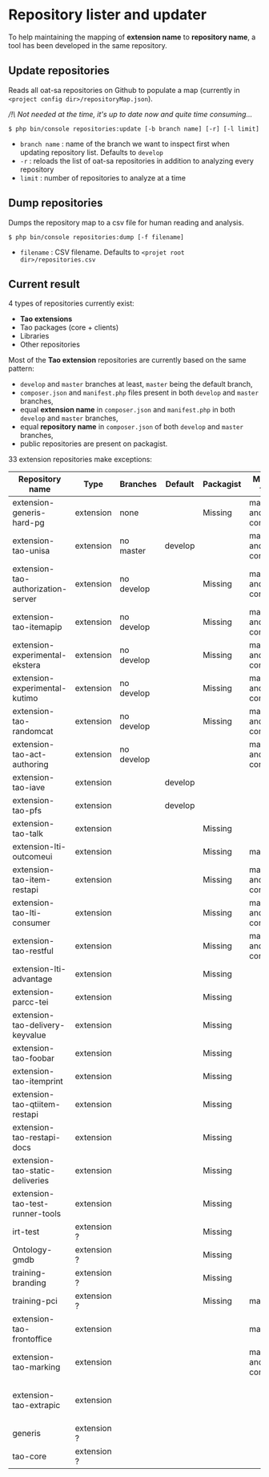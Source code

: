 # Repository lister and updater

To help maintaining the mapping of **extension name** to **repository name**, a tool has been developed in the same repository.


## Update repositories

Reads all oat-sa repositories on Github to populate a map (currently in `<project config dir>/repositoryMap.json`).

*/!\ Not needed at the time, it's up to date now and quite time consuming...*

```
$ php bin/console repositories:update [-b branch name] [-r] [-l limit]
```

- `branch name` : name of the branch we want to inspect first when updating repository list. Defaults to `develop`
- `-r` : reloads the list of oat-sa repositories in addition to analyzing every repository
- `limit` : number of repositories to analyze at a time


## Dump repositories

Dumps the repository map to a csv file for human reading and analysis.

```
$ php bin/console repositories:dump [-f filename]
```

- `filename` : CSV filename. Defaults to `<projet root dir>/repositories.csv`


## Current result

4 types of repositories currently exist:
- **Tao extensions**
- Tao packages (core + clients)
- Libraries
- Other repositories

Most of the **Tao extension** repositories are currently based on the same pattern:

- `develop` and `master` branches at least, `master` being the default branch,
- `composer.json` and `manifest.php` files present in both `develop` and `master` branches,
- equal **extension name** in `composer.json` and `manifest.php` in both `develop` and `master` branches,
- equal **repository name** in `composer.json` of both `develop` and `master` branches,
- public repositories are present on packagist.

33 extension repositories make exceptions:

| Repository name                    | Type        | Branches   | Default | Packagist | Missing files         | Repository name         | Extension names                             | 
|------------------------------------|-------------|------------|---------|-----------|-----------------------|-------------------------|---------------------------------------------| 
| extension-generis-hard-pg          | extension   | none       |         | Missing   | manifest and composer |                         | none                                        | 
| extension-tao-unisa                | extension   | no master  | develop |           | manifest and composer |                         |                                             | 
| extension-tao-authorization-server | extension   | no develop |         | Missing   | manifest and composer |                         | none                                        | 
| extension-tao-itemapip             | extension   | no develop |         | Missing   | manifest and composer |                         | none                                        | 
| extension-experimental-ekstera     | extension   | no develop |         | Missing   | manifest and composer |                         |                                             | 
| extension-experimental-kutimo      | extension   | no develop |         | Missing   | manifest and composer |                         |                                             | 
| extension-tao-randomcat            | extension   | no develop |         | Missing   | manifest and composer |                         |                                             | 
| extension-tao-act-authoring        | extension   | no develop |         |           | manifest and composer |                         |                                             | 
| extension-tao-iave                 | extension   |            | develop |           |                       |                         |                                             | 
| extension-tao-pfs                  | extension   |            | develop |           |                       |                         |                                             | 
| extension-tao-talk                 | extension   |            |         | Missing   |                       | taoTalk (composer.json) |                                             | 
| extension-lti-outcomeui            | extension   |            |         | Missing   | manifest              |                         |                                             | 
| extension-tao-item-restapi         | extension   |            |         | Missing   | manifest and composer |                         |                                             | 
| extension-tao-lti-consumer         | extension   |            |         | Missing   | manifest and composer |                         |                                             | 
| extension-tao-restful              | extension   |            |         | Missing   | manifest and composer |                         |                                             | 
| extension-lti-advantage            | extension   |            |         | Missing   |                       |                         |                                             | 
| extension-parcc-tei                | extension   |            |         | Missing   |                       |                         |                                             | 
| extension-tao-delivery-keyvalue    | extension   |            |         | Missing   |                       |                         |                                             | 
| extension-tao-foobar               | extension   |            |         | Missing   |                       |                         |                                             | 
| extension-tao-itemprint            | extension   |            |         | Missing   |                       |                         |                                             | 
| extension-tao-qtiitem-restapi      | extension   |            |         | Missing   |                       |                         |                                             | 
| extension-tao-restapi-docs         | extension   |            |         | Missing   |                       |                         |                                             | 
| extension-tao-static-deliveries    | extension   |            |         | Missing   |                       |                         |                                             | 
| extension-tao-test-runner-tools    | extension   |            |         | Missing   |                       |                         |                                             | 
| irt-test                           | extension ? |            |         | Missing   |                       |                         | irtTest                                     | 
| Ontology-gmdb                      | extension ? |            |         | Missing   |                       | taoGmdb (composer.json) | taoGmdb                                     | 
| training-branding                  | extension ? |            |         | Missing   |                       |                         | trainingBranding                            | 
| training-pci                       | extension ? |            |         | Missing   | manifest              |                         | trainingPci                                 | 
| extension-tao-frontoffice          | extension   |            |         |           | manifest              |                         |                                             | 
| extension-tao-marking              | extension   |            |         |           | manifest and composer |                         |                                             | 
| extension-tao-extrapic             | extension   |            |         |           |                       |                         | taoExtraPic (develop), taoTextHelp (master) | 
| generis                            | extension ? |            |         |           |                       |                         | generis                                     | 
| tao-core                           | extension ? |            |         |           |                       |                         | tao                                         | 


